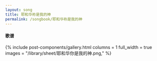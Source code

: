```yaml
---
layout: song
title: 耶和华祢是我的神
permalink: /songbook/耶和华祢是我的神
---
```


#### 歌谱

{% include post-components/gallery.html
    columns = 1
    full_width = true
    images = "/library/sheet/耶和华你是我的神.png,"
%}
